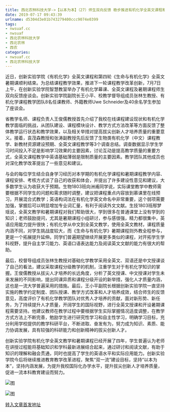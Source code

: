 ```yaml
---
title: 西北农林科技大学->【以本为本】（27）师生双向反馈 稳步推进有机化学全英文课程和暑期课程建设 | nwsuaf.cc
date: 2019-07-17 09:43:39
urlname: d5304d3e01b743279400ccc9074e0399
tags: 
- nwsuaf.cc
- nwsuaf
- 西北农林科技大学
- 西北农林
- 西农
categories:
- nwsuaf.cc
- 西北农林科技大学
---
```



近日，创新实验学院《有机化学》全英文课程和第四轮《生命与有机化学》全英文暑期课顺利结束。为总结课程教学效果，推进下一轮课程教学改革创新，7月7日上午，在创新实验学院智慧教室举办了有机化学幕课、全英文课程及暑期课程师生双向反馈座谈会。创新实验学院副院长王小平、校教学督导组成员张林生教授、有机化学课程教学团队8名任课教师、外籍教师Uwe Schneider及40余名学生参加了座谈会。

省教学名师、课程负责人王俊儒教授首先介绍了我校在线课程建设现状和有机化学教学面临的挑战，从团队建设、课程模块设计、教学方式方法改革等方面反馈了整体教学运行状态和教学效果，以及相关举措对提高拔尖创新人才培养质量的重要意义。接着，袁茂森教授和张涛副教授先后反馈了生物类有机化学（中文）课程教学、新教材资源建设预期、全英文课程教学等3个调查总结。调查数据显示学生学习时间投入不足是影响学习效果的主要因素，讨论互动是提高教学质量的重要方式，全英文课程教学中英语基础薄弱是限制质量的主要因素。教学团队其他成员也对深化教学改革提出了一些意见和建议。

与会的每位学生结合自身学习经历对本学期的有机化学课程和暑期课程教学内容、课程安排、考核方式谈了自己的收获和体会，并提出了许多建设性意见和建议，大多数学生认为收获大于预期。生物1803班向洲甫同学说，实际课堂教学中教师需要根据不同学生的问题和需求随时调整，建议把课程重点内容放到慕课里在线预习，开展混合式教学；英语构词法在有机化学英文命名中非常重要，这个弱项需要加强，掌握后可以明显增加专业词汇量，有利于阅读外文文献。生技1803班邴梦瑶说，全英文教学和暑期课程对我们帮助很大，学到很多在普通课堂上没有学到的知识；老师鼓励提问，尤其是暑期课程小组研讨，参与感很强，精力都很集中，英语应用能力提升很快；有机化学从中文到全英文教学，使用全英文教材，课程质量内涵不同，对学生挑战度较大，而《生命与有机化学》暑期课程则外教全程参与，更是一个拓展提升延伸。同学们普遍期望继续开展更多类似的课程，对开拓学生学科视野，提升自主学习能力、英语口语表达能力及阅读英文文献的能力有很大的帮助。

最后，校督导组成员张林生教授对基础化学教学采用全英文、双语还是中文授课谈了自己的看法，建议采取课程分级教学的机制，注重学生对于有机化学知识的掌握。王俊儒教授从拔尖人才培养的长远角度，分析了英文授课、中文授课对学生未来发展的不同影响，提出同课异质和课程分级开设的新举措，强化人才质量内涵，这也是一流大学普遍采用的措施。最后，王小平副院长根据创新实验学院一直坚持实施的教学约定制度、团队授课、教学方式改革和人才培养成效，结合师生的反馈意见，高度评价了有机化学教学团队对优秀人才培养的贡献，面对新形势、新任务，为了持续提升人才质量，开阔学生的国际视野，进行全英文授课和开设暑期课程需要坚持。他建议教师在教学过程中要根据学生实际掌握情况适度调整，在教学方式方法上不断完善，勉励学生进行研究性学习和自主性学习，明确学习目标，充分利用学校提供的教学科研平台，不断进取、奋发有为，努力成为知识、素质、能力协调发展，具有较强的科研能力和创新精神的拔尖创新人才。

创新实验学院有机化学全英文教学和暑期课程已经开展了四年，学生普遍认为老师在讲授过程能将基础知识和学科最新进展结合起来，通过研讨和阅读文献，有助于知识的理解和融会贯通，同时也提高了学生的英语水平和实际应用能力。创新实验学院今后将继续推进教育教学改革进程，聚焦“双一流”建设目标，坚持“以本为本”，坚持内涵发展，为提升我校国际化办学水平，提升拔尖创新人才培养质量，促进一流本科教育建设而努力。



![图](https://news.nwsuaf.edu.cn/images/content/2019-07/20190716103624087938.jpg)

![图](https://news.nwsuaf.edu.cn/images/content/2019-07/20190716103555890815.jpg)

[转入文章首发地址](https://news.nwsuaf.edu.cn/xnxw/90975.htm)